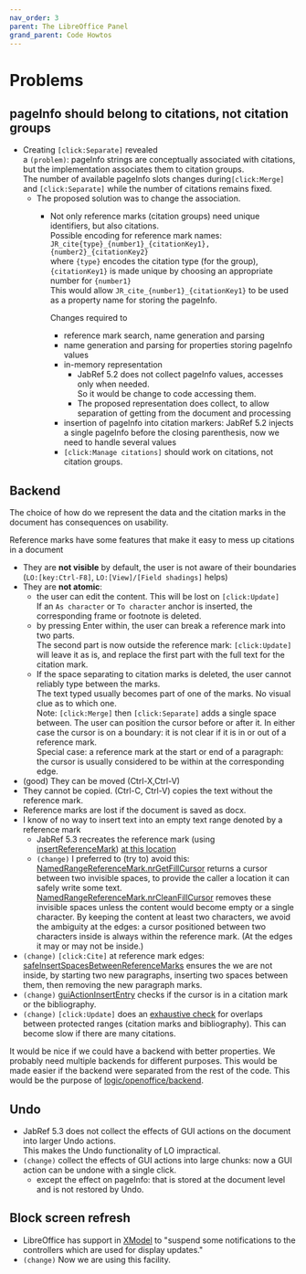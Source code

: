 ```yaml
---
nav_order: 3
parent: The LibreOffice Panel
grand_parent: Code Howtos
---
```

# Problems

## pageInfo should belong to citations, not citation groups

* Creating `[click:Separate]` revealed\
  a `(problem)`: pageInfo strings are conceptually associated with citations, but the implementation associates them to citation groups.\
  The number of available pageInfo slots changes during`[click:Merge]` and `[click:Separate]` while the number of citations remains fixed.
  * The proposed solution was to change the association.
    * Not only reference marks (citation groups) need unique identifiers, but also citations.\
      Possible encoding for reference mark names:\
      `JR_cite{type}_{number1}_{citationKey1},{number2}_{citationKey2}`\
      where `{type}` encodes the citation type (for the group), `{citationKey1}` is made unique by choosing an appropriate number for `{number1}`\
      This would allow `JR_cite_{number1}_{citationKey1}` to be used as a property name for storing the pageInfo.

      Changes required to

      * reference mark search, name generation and parsing
      * name generation and parsing for properties storing pageInfo values
      * in-memory representation
        * JabRef 5.2 does not collect pageInfo values, accesses only when needed.\
          So it would be change to code accessing them.
        * The proposed representation does collect, to allow separation of getting from the document and processing
      * insertion of pageInfo into citation markers: JabRef 5.2 injects a single pageInfo before the closing parenthesis, now we need to handle several values
      * `[click:Manage citations]` should work on citations, not citation groups.

## Backend

The choice of how do we represent the data and the citation marks in the document has consequences on usability.

Reference marks have some features that make it easy to mess up citations in a document

* They are **not visible** by default, the user is not aware of their boundaries\
  (`LO:[key:Ctrl-F8]`, `LO:[View]/[Field shadings]` helps)
* They are **not atomic**:
  * the user can edit the content. This will be lost on `[click:Update]`\
    If an `As character` or `To character` anchor is inserted, the corresponding frame or footnote is deleted.
  * by pressing Enter within, the user can break a reference mark into two parts.\
    The second part is now outside the reference mark: `[click:Update]` will leave it as is, and replace the first part with the full text for the citation mark.
  * If the space separating to citation marks is deleted, the user cannot reliably type between the marks.\
    The text typed usually becomes part of one of the marks. No visual clue as to which one.\
    Note: `[click:Merge]` then `[click:Separate]` adds a single space between. The user can position the cursor before or after it. In either case the cursor is on a boundary: it is not clear if it is in or out of a reference mark.\
    Special case: a reference mark at the start or end of a paragraph: the cursor is usually considered to be within at the corresponding edge.
* (good) They can be moved (Ctrl-X,Ctrl-V)
* They cannot be copied. (Ctrl-C, Ctrl-V) copies the text without the reference mark.
* Reference marks are lost if the document is saved as docx.
* I know of no way to insert text into an empty text range denoted by a reference mark
  * JabRef 5.3 recreates the reference mark (using [insertReferenceMark](https://github.com/JabRef/jabref/blob/475b2989ffa8ec61c3327c62ed8f694149f83220/src/main/java/org/jabref/gui/openoffice/OOBibBase.java#L1072)) [at this location](https://github.com/JabRef/jabref/blob/475b2989ffa8ec61c3327c62ed8f694149f83220/src/main/java/org/jabref/gui/openoffice/OOBibBase.java#L706)
  * `(change)` I preferred to (try to) avoid this: [NamedRangeReferenceMark.nrGetFillCursor](https://github.com/antalk2/jabref/blob/122d5133fa6c7b44245c5ba5600d398775718664/src/main/java/org/jabref/logic/openoffice/backend/NamedRangeReferenceMark.java#L225) returns a cursor between two invisible spaces, to provide the caller a location it can safely write some text. [NamedRangeReferenceMark.nrCleanFillCursor](https://github.com/antalk2/jabref/blob/122d5133fa6c7b44245c5ba5600d398775718664/src/main/java/org/jabref/logic/openoffice/backend/NamedRangeReferenceMark.java#L432) removes these invisible spaces unless the content would become empty or a single character. By keeping the content at least two characters, we avoid the ambiguity at the edges: a cursor positioned between two characters inside is always within the reference mark. (At the edges it may or may not be inside.)
* `(change)` `[click:Cite]` at reference mark edges: [safeInsertSpacesBetweenReferenceMarks](https://github.com/antalk2/jabref/blob/122d5133fa6c7b44245c5ba5600d398775718664/src/main/java/org/jabref/logic/openoffice/backend/NamedRangeReferenceMark.java#L67) ensures the we are not inside, by starting two new paragraphs, inserting two spaces between them, then removing the new paragraph marks.
* `(change)` [guiActionInsertEntry](https://github.com/antalk2/jabref/blob/122d5133fa6c7b44245c5ba5600d398775718664/src/main/java/org/jabref/gui/openoffice/OOBibBase2.java#L624) checks if the cursor is in a citation mark or the bibliography.
* `(change)` `[click:Update]` does an [exhaustive check](https://github.com/antalk2/jabref/blob/122d5133fa6c7b44245c5ba5600d398775718664/src/main/java/org/jabref/gui/openoffice/OOBibBase2.java#L927) for overlaps between protected ranges (citation marks and bibliography). This can become slow if there are many citations.

It would be nice if we could have a backend with better properties. We probably need multiple backends for different purposes. This would be made easier if the backend were separated from the rest of the code. This would be the purpose of [logic/openoffice/backend](https://github.com/antalk2/jabref/tree/improve-reversibility-rebased-03/src/main/java/org/jabref/logic/openoffice/backend).

## Undo

* JabRef 5.3 does not collect the effects of GUI actions on the document into larger Undo actions.\
  This makes the Undo functionality of LO impractical.
* `(change)` collect the effects of GUI actions into large chunks: now a GUI action can be undone with a single click.
  * except the effect on pageInfo: that is stored at the document level and is not restored by Undo.

## Block screen refresh

* LibreOffice has support in [XModel](https://api.libreoffice.org/docs/idl/ref/interfacecom_1_1sun_1_1star_1_1frame_1_1XModel.html#a7b7d36374033ee9210ec0ac5c1a90d9f) to "suspend some notifications to the controllers which are used for display updates."
* `(change)` Now we are using this facility.

